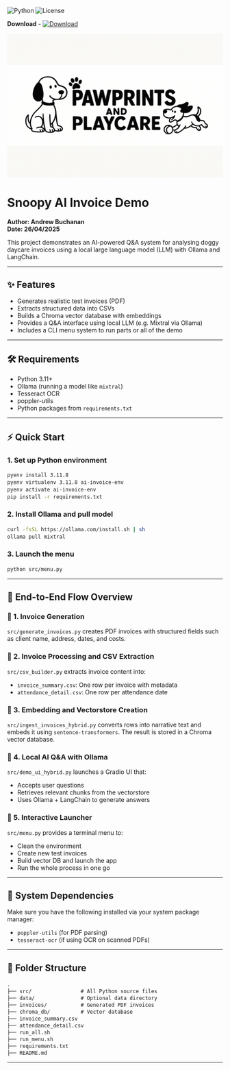 
![Python](https://img.shields.io/badge/python-3.11-blue)
![License](https://img.shields.io/badge/license-MIT-green)

**Download** - [![Download](https://img.shields.io/github/v/release/BUCHAAE/AI_Invoice_RAG?label=Download%20Latest%20Release)](https://github.com/BUCHAAE/AI_Invoice_RAG/releases/latest)


![Logo](/logo.png)

# Snoopy AI Invoice Demo
**Author: Andrew Buchanan**  
**Date: 26/04/2025**

This project demonstrates an AI-powered Q&A system for analysing doggy daycare invoices using a local large language model (LLM) with Ollama and LangChain.

---

## ✨ Features

- Generates realistic test invoices (PDF)
- Extracts structured data into CSVs
- Builds a Chroma vector database with embeddings
- Provides a Q&A interface using local LLM (e.g. Mixtral via Ollama)
- Includes a CLI menu system to run parts or all of the demo

---

## 🛠️ Requirements

- Python 3.11+
- Ollama (running a model like `mixtral`)
- Tesseract OCR
- poppler-utils
- Python packages from `requirements.txt`

---

## ⚡ Quick Start

### 1. Set up Python environment
```bash
pyenv install 3.11.8
pyenv virtualenv 3.11.8 ai-invoice-env
pyenv activate ai-invoice-env
pip install -r requirements.txt
```

### 2. Install Ollama and pull model
```bash
curl -fsSL https://ollama.com/install.sh | sh
ollama pull mixtral
```

### 3. Launch the menu
```bash
python src/menu.py
```

---

## 🔄 End-to-End Flow Overview

### 🐾 1. Invoice Generation
`src/generate_invoices.py` creates PDF invoices with structured fields such as client name, address, dates, and costs.

### 📑 2. Invoice Processing and CSV Extraction
`src/csv_builder.py` extracts invoice content into:

- `invoice_summary.csv`: One row per invoice with metadata
- `attendance_detail.csv`: One row per attendance date

### 🧠 3. Embedding and Vectorstore Creation
`src/ingest_invoices_hybrid.py` converts rows into narrative text and embeds it using `sentence-transformers`. The result is stored in a Chroma vector database.

### 💬 4. Local AI Q&A with Ollama
`src/demo_ui_hybrid.py` launches a Gradio UI that:

- Accepts user questions
- Retrieves relevant chunks from the vectorstore
- Uses Ollama + LangChain to generate answers

### 🧪 5. Interactive Launcher
`src/menu.py` provides a terminal menu to:

- Clean the environment
- Create new test invoices
- Build vector DB and launch the app
- Run the whole process in one go

---

## 🧩 System Dependencies

Make sure you have the following installed via your system package manager:

- `poppler-utils` (for PDF parsing)
- `tesseract-ocr` (if using OCR on scanned PDFs)

---

## 📂 Folder Structure

```
.
├── src/                # All Python source files
├── data/               # Optional data directory
├── invoices/           # Generated PDF invoices
├── chroma_db/          # Vector database
├── invoice_summary.csv
├── attendance_detail.csv
├── run_all.sh
├── run_menu.sh
├── requirements.txt
├── README.md
```

---
